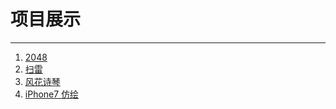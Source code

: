# 项目展示

----

1. [2048](./2048.md)
2. [扫雷](./mine.md)
3. [风花诗琴](./windsong.md)
4. [iPhone7 仿绘](./iphone.md)
